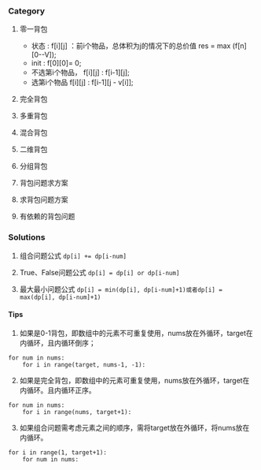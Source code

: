 ### Category
1. 零一背包  
    - 状态 : f[i][j] ：前i个物品，总体积为j的情况下的总价值 res = max (f[n][0--V]);
    - init : f[0][0]= 0;
    - 不选第i个物品， f[i][j] :  f[i-1][j];
    - 选第i个物品 f[i][j] :  f[i-1][j - v[i]];

2. 完全背包

3. 多重背包

4. 混合背包

5. 二维背包

6. 分组背包

7. 背包问题求方案

8. 求背包问题方案

9. 有依赖的背包问题


### Solutions

1. 组合问题公式  `dp[i] += dp[i-num]`

2. True、False问题公式  `dp[i] = dp[i] or dp[i-num]`

3. 最大最小问题公式  `dp[i] = min(dp[i], dp[i-num]+1)或者dp[i] = max(dp[i], dp[i-num]+1)`

#### Tips
1. 如果是0-1背包，即数组中的元素不可重复使用，nums放在外循环，target在内循环，且内循环倒序；
```
for num in nums:
    for i in range(target, nums-1, -1):
```
2. 如果是完全背包，即数组中的元素可重复使用，nums放在外循环，target在内循环。且内循环正序。
```
for num in nums:
    for i in range(nums, target+1):
```

3. 如果组合问题需考虑元素之间的顺序，需将target放在外循环，将nums放在内循环。
```
for i in range(1, target+1):
    for num in nums:
```
